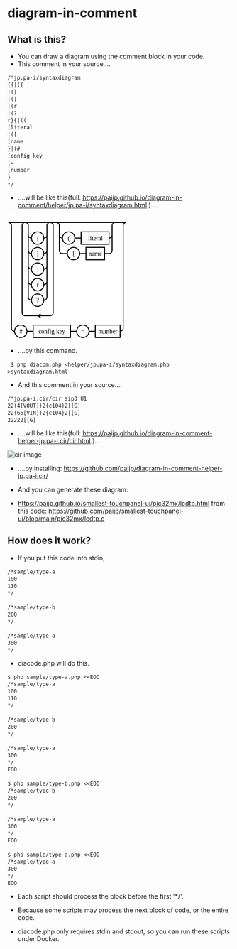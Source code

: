 # diagram-in-comment

## What is this?

- You can draw a diagram using the comment block in your code.
- This comment in your source....

````
/*jp.pa-i/syntaxdiagram
{{|({
|(}
|(|
|(r
|(?
r}{|((
[literal
|([
[name
}|(#
[config key
(=
[number
}
*/
````

- ....will be like this(full: https://paijp.github.io/diagram-in-comment/helper/jp.pa-i/syntaxdiagram.html )....

![syntaxdiagram image](helper/jp.pa-i/syntaxdiagram.png)

- ....by this command.

```
 $ php diacom.php <helper/jp.pa-i/syntaxdiagram.php >syntaxdiagram.html
```

- And this comment in your source....
```
/*jp.pa-i.cir/cir sip3 U1
22(4[VOUT])2{c104}2[[G]
22(66[VIN])2{c104}2[[G]
22222[[G]
```

- ....will be like this(full: https://paijp.github.io/diagram-in-comment-helper-jp.pa-i.cir/cir.html )....

![cir image](https://paijp.github.io/diagram-in-comment-helper-jp.pa-i.cir/cir.png)

- ....by installing: https://github.com/paijp/diagram-in-comment-helper-jp.pa-i.cir/


- And you can generate these diagram:
- https://paijp.github.io/smallest-touchpanel-ui/pic32mx/lcdtp.html from this code: https://github.com/paijp/smallest-touchpanel-ui/blob/main/pic32mx/lcdtp.c


## How does it work?

- If you put this code into stdin, 

```
/*sample/type-a
100
110
*/

/*sample/type-b
200
*/

/*sample/type-a
300
*/
```

- diacode.php will do this.

```
$ php sample/type-a.php <<EOO
/*sample/type-a
100
110
*/

/*sample/type-b
200
*/

/*sample/type-a
300
*/
EOO

$ php sample/type-b.php <<EOO
/*sample/type-b
200
*/

/*sample/type-a
300
*/
EOO

$ php sample/type-a.php <<EOO
/*sample/type-a
300
*/
EOO
```

- Each script should process the block before the first '*/'.
- Because some scripts may process the next block of code, or the entire code.

- diacode.php only requires stdin and stdout, so you can run these scripts under Docker.
